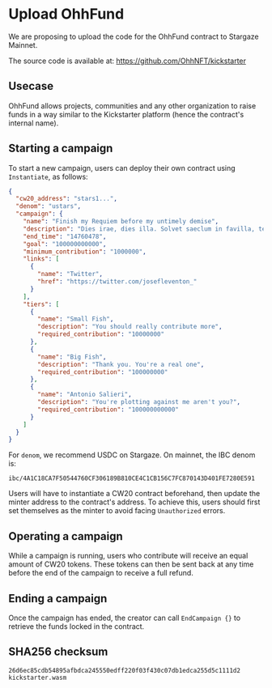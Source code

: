 # Upload OhhFund

We are proposing to upload the code for the OhhFund contract to Stargaze Mainnet.

The source code is available at: https://github.com/OhhNFT/kickstarter

## Usecase

OhhFund allows projects, communities and any other organization to raise funds in a way similar to the Kickstarter platform (hence the contract's internal name).

## Starting a campaign

To start a new campaign, users can deploy their own contract using `Instantiate`, as follows:

```json
{
  "cw20_address": "stars1...",
  "denom": "ustars",
  "campaign": {
    "name": "Finish my Requiem before my untimely demise",
    "description": "Dies irae, dies illa. Solvet saeclum in favilla, teste David cum Sibylla. Quantus tremor est futurus, quando judex est venturus, cuncta stricte discussurus! [iykyk ;)]",
    "end_time": "14760478",
    "goal": "100000000000",
    "minimum_contribution": "1000000",
    "links": [
      {
        "name": "Twitter",
        "href": "https://twitter.com/josefleventon_"
      }
    ],
    "tiers": [
      {
        "name": "Small Fish",
        "description": "You should really contribute more",
        "required_contribution": "10000000"
      },
      {
        "name": "Big Fish",
        "description": "Thank you. You're a real one",
        "required_contribution": "100000000"
      },
      {
        "name": "Antonio Salieri",
        "description": "You're plotting against me aren't you?",
        "required_contribution": "100000000000"
      }
    ]
  }
}
```

For `denom`, we recommend USDC on Stargaze. On mainnet, the IBC denom is:

```
ibc/4A1C18CA7F50544760CF306189B810CE4C1CB156C7FC870143D401FE7280E591
```

Users will have to instantiate a CW20 contract beforehand, then update the minter address to the contract's address. To achieve this, users should first set themselves as the minter to avoid facing `Unauthorized` errors.

## Operating a campaign

While a campaign is running, users who contribute will receive an equal amount of CW20 tokens. These tokens can then be sent back at any time before the end of the campaign to receive a full refund.

## Ending a campaign

Once the campaign has ended, the creator can call `EndCampaign {}` to retrieve the funds locked in the contract.

## SHA256 checksum

```
26d6ec85cdb54895afbdca245550edff220f03f430c07db1edca255d5c1111d2  kickstarter.wasm
```
